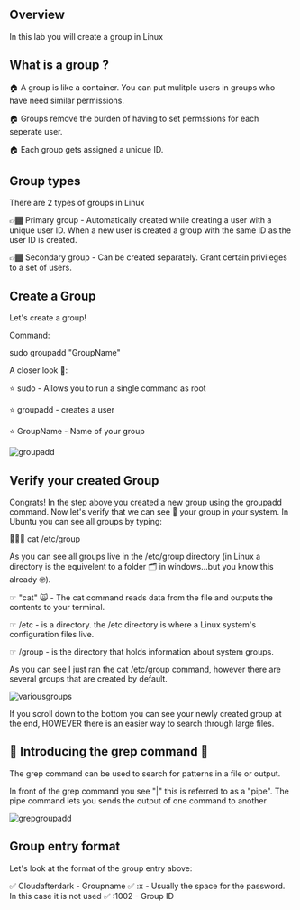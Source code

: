 ## Overview

In this lab you will create a group in Linux 

## What is a group ?



🏠 A group is like a container. You can put mulitple users in groups who have need similar  permissions.

🏠 Groups remove the burden of having to set permssions for each seperate user. 

🏠 Each group gets assigned a unique ID.

## Group types

There are 2 types of groups in Linux

👉🏾 Primary group - Automatically created while creating a user with a unique user ID. When a new user is created a group with the same ID as the user ID is created.

👉🏾 Secondary group - Can be created separately. Grant certain privileges to a set of users.


## Create a Group
Let's create a group!

Command: 

sudo groupadd "GroupName"


A closer look 👀:

⭐️ sudo - Allows you to run a single command as root

⭐️ groupadd - creates a user

⭐️ GroupName - Name of your group

![groupadd](https://user-images.githubusercontent.com/109482212/179641969-af90d302-4df9-4f66-ac92-17003038d57c.jpg)

## Verify your created Group

Congrats! In the step above you created a new group using the groupadd command. Now let's verify that we can see 👀 your group in your system. In Ubuntu you can see all groups by typing:

💁🏾‍♂️ cat /etc/group

As you can see all groups live in the /etc/group directory (in Linux a directory is the equivelent to a folder 🗂 in windows...but you know this already 🤓).


☞ "cat" 🙀 - The cat command reads data from the file and outputs the contents to your terminal.

☞ /etc - is a directory. the /etc directory is where a Linux system's configuration files live.

☞ /group - is the directory that holds information about system groups.

As you can see I just ran the cat /etc/group command, however there are several groups that are created by default.

![variousgroups](https://user-images.githubusercontent.com/109482212/179643342-a2f5d384-2d54-430b-b7a1-793ee6f5286f.jpg)

If you scroll down to the bottom you can see your newly created group at the end, HOWEVER there is an easier way to search through large files.

## 🎺 Introducing the grep command 🎺


The grep command can be used to search for patterns in a file or output.

In front of the grep command you see "|" this is referred to as a "pipe". The pipe command lets you sends the output of one command to another

![grepgroupadd](https://user-images.githubusercontent.com/109482212/179643598-06a52e4e-66a5-4356-a4b6-bcb43cc749e1.jpg)

## Group entry format

Let's look at the format of the group entry above:

✅ Cloudafterdark - Groupname
✅ :x - Usually the space for the password. In this case it is not used
✅ :1002 - Group ID 





